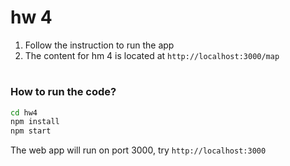 
# hw 4

1. Follow the instruction to run the app
2. The content for hm 4 is located at `http://localhost:3000/map`    
#
### How to run the code?

```sh
cd hw4
npm install
npm start
```

The web app will run on port 3000, try `http://localhost:3000`

